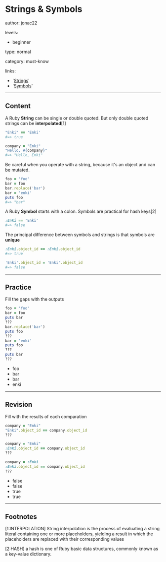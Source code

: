 # Strings & Symbols
author: jonac22

levels:

  - beginner

type: normal

category: must-know

links:

  - '[Strings](https://www.tutorialspoint.com/ruby/ruby_strings.htm)'
  - '[Symbols](http://rubylearning.com/satishtalim/ruby_symbols.html)'
  
---
## Content

A Ruby **String** can be single or double quoted. But only double quoted strings can be **interpolated**[1]

```ruby
"Enki" == 'Enki'
#=> true

company = "Enki"
"Hello, #{company}"
#=> "Hello, Enki" 
```

Be careful when you operate with a string, because it's an object and can be mutated.

```ruby
foo = 'foo'
bar = foo
bar.replace('bar')
bar = 'enki'
puts foo
#=> "bar"
```

A Ruby **Symbol** starts with a colon. Symbols are practical for hash keys[2]

```ruby
:Enki == 'Enki'
#=> false
```

The principal difference between symbols and strings is that symbols are **unique**

```ruby
:Enki.object_id == :Enki.object_id
#=> true

'Enki'.object_id = 'Enki'.object_id
#=> false
```

---
## Practice

Fill the gaps with the outputs

```ruby
foo = 'foo'
bar = foo
puts bar
???
bar.replace('bar')
puts foo
???
bar = 'enki'
puts foo
???
puts bar
???
```

* foo
* bar
* bar
* enki

---
## Revision

Fill with the results of each comparation

```ruby
company = "Enki"
"Enki".object_id == company.object_id
???

company = "Enki"
:Enki.object_id == company.object_id
???

company = :Enki
:Enki.object_id == company.object_id
???
```

* false
* false
* true
* true

---
## Footnotes

[1:INTERPOLATION] String interpolation is the process of evaluating a string literal containing one or more placeholders, yielding a result in which the placeholders are replaced with their corresponding values

[2:HASH] a hash is one of Ruby basic data structures, commonly known as a key-value dictionary. 
